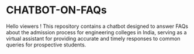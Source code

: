 # CHATBOT-ON-FAQs
Hello viewers ! This repository contains a chatbot designed to answer FAQs about the admission process for engineering colleges in India, serving as a virtual assistant for providing accurate and timely responses to common queries for prospective students.
